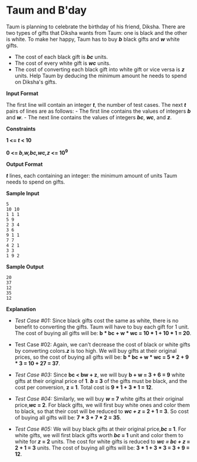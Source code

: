 # Taum and B'day

Taum is planning to celebrate the birthday of his friend, Diksha. There are two types of gifts that Diksha wants from Taum: one is black and the other is white. To make her happy, Taum has to buy ***b*** black gifts and ***w*** white gifts.
- The cost of each black gift is ***bc*** units.
- The cost of every white gift is ***wc*** units.
- The cost of converting each black gift into white gift or vice versa is ***z*** units.
Help Taum by deducing the minimum amount he needs to spend on Diksha's gifts.

**Input Format**

The first line will contain an integer ***t***, the number of test cases.
The next ***t*** pairs of lines are as follows: - The first line contains the values of integers ***b*** and ***w***. - The next line contains the values of integers ***bc***, ***wc***, and ***z***.

**Constraints**

**1 <= *t* < 10**

**0 <= *b,w,bc,wc,z* <= 10<sup>9</sup>**

**Output Format**

***t*** lines, each containing an integer: the minimum amount of units Taum needs to spend on gifts.

**Sample Input**

```
5
10 10
1 1 1
5 9
2 3 4
3 6
9 1 1
7 7
4 2 1
3 3
1 9 2
```
**Sample Output**

```
20
37
12
35
12
```
**Explanation**

- *Test Case #01:*
Since black gifts cost the same as white, there is no benefit to converting the gifts. Taum will have to buy each gift for 1 unit. The cost of buying all gifts will be: **b * bc + w * wc = 10 * 1 + 10 * 1 = 20**.

- Test Case #02:
Again, we can't decrease the cost of black or white gifts by converting colors.***z*** is too high. We will buy gifts at their original prices, so the cost of buying all gifts will be: **b * bc + w * wc = 5 * 2 + 9 * 3 = 10 + 27 = 37**.

- *Test Case #03:*
Since **bc < bw + z**, we will buy **b + w = 3 + 6 = 9** white gifts at their original price of **1**. ***b* = 3** of the gifts must be black, and the cost per conversion, **z = 1**. Total cost is **9 * 1 + 3 * 1 = 12**.

- *Test Case #04:*
Similarly, we will buy ***w* = 7** white gifts at their original price,***wc* = 2**. For black gifts, we will first buy white ones and color them to black, so that their cost will be reduced to ***wc + z* = 2 + 1 = 3**. So cost of buying all gifts will be: **7 * 3 + 7 * 2 = 35**.

- *Test Case #05:* 
We will buy black gifts at their original price,***bc* = 1**. For white gifts, we will first black
gifts worth ***bc* = 1** unit and color them to white for ***z* = 2** units. The cost for white gifts is reduced to ***wc = bc + z* = 2 + 1 = 3** units. The cost of buying all gifts will be: **3 * 1 + 3 * 3 = 3 + 9 = 12**.
